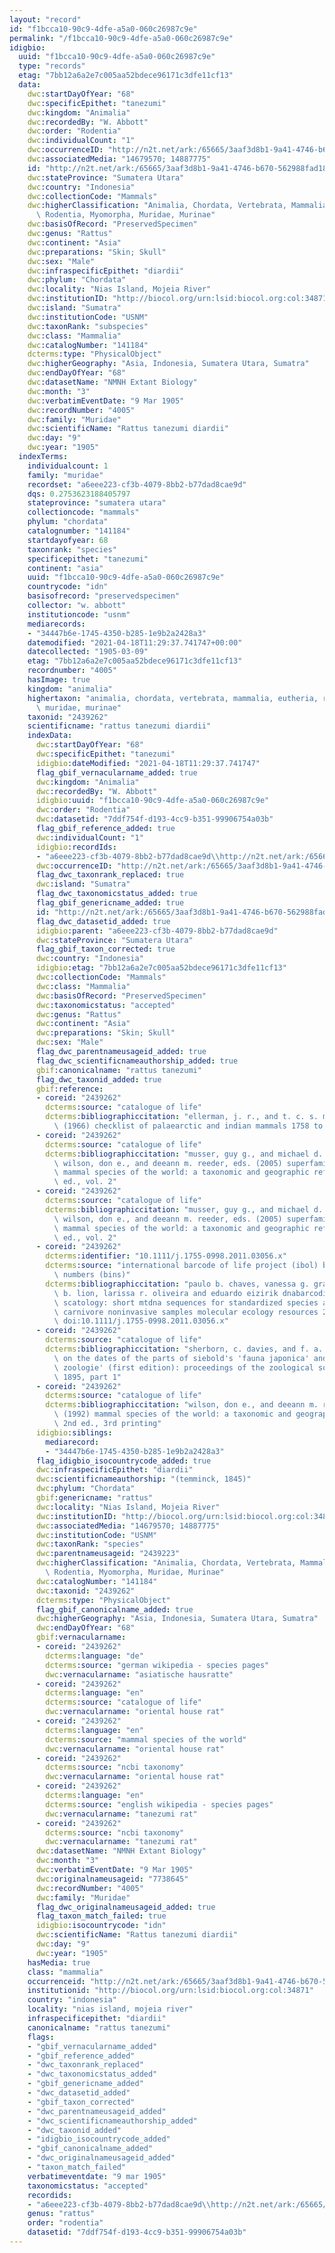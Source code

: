 ```yaml
---
layout: "record"
id: "f1bcca10-90c9-4dfe-a5a0-060c26987c9e"
permalink: "/f1bcca10-90c9-4dfe-a5a0-060c26987c9e"
idigbio:
  uuid: "f1bcca10-90c9-4dfe-a5a0-060c26987c9e"
  type: "records"
  etag: "7bb12a6a2e7c005aa52bdece96171c3dfe11cf13"
  data:
    dwc:startDayOfYear: "68"
    dwc:specificEpithet: "tanezumi"
    dwc:kingdom: "Animalia"
    dwc:recordedBy: "W. Abbott"
    dwc:order: "Rodentia"
    dwc:individualCount: "1"
    dwc:occurrenceID: "http://n2t.net/ark:/65665/3aaf3d8b1-9a41-4746-b670-562988fad187"
    dwc:associatedMedia: "14679570; 14887775"
    id: "http://n2t.net/ark:/65665/3aaf3d8b1-9a41-4746-b670-562988fad187"
    dwc:stateProvince: "Sumatera Utara"
    dwc:country: "Indonesia"
    dwc:collectionCode: "Mammals"
    dwc:higherClassification: "Animalia, Chordata, Vertebrata, Mammalia, Eutheria,\
      \ Rodentia, Myomorpha, Muridae, Murinae"
    dwc:basisOfRecord: "PreservedSpecimen"
    dwc:genus: "Rattus"
    dwc:continent: "Asia"
    dwc:preparations: "Skin; Skull"
    dwc:sex: "Male"
    dwc:infraspecificEpithet: "diardii"
    dwc:phylum: "Chordata"
    dwc:locality: "Nias Island, Mojeia River"
    dwc:institutionID: "http://biocol.org/urn:lsid:biocol.org:col:34871"
    dwc:island: "Sumatra"
    dwc:institutionCode: "USNM"
    dwc:taxonRank: "subspecies"
    dwc:class: "Mammalia"
    dwc:catalogNumber: "141184"
    dcterms:type: "PhysicalObject"
    dwc:higherGeography: "Asia, Indonesia, Sumatera Utara, Sumatra"
    dwc:endDayOfYear: "68"
    dwc:datasetName: "NMNH Extant Biology"
    dwc:month: "3"
    dwc:verbatimEventDate: "9 Mar 1905"
    dwc:recordNumber: "4005"
    dwc:family: "Muridae"
    dwc:scientificName: "Rattus tanezumi diardii"
    dwc:day: "9"
    dwc:year: "1905"
  indexTerms:
    individualcount: 1
    family: "muridae"
    recordset: "a6eee223-cf3b-4079-8bb2-b77dad8cae9d"
    dqs: 0.2753623188405797
    stateprovince: "sumatera utara"
    collectioncode: "mammals"
    phylum: "chordata"
    catalognumber: "141184"
    startdayofyear: 68
    taxonrank: "species"
    specificepithet: "tanezumi"
    continent: "asia"
    uuid: "f1bcca10-90c9-4dfe-a5a0-060c26987c9e"
    countrycode: "idn"
    basisofrecord: "preservedspecimen"
    collector: "w. abbott"
    institutioncode: "usnm"
    mediarecords:
    - "34447b6e-1745-4350-b285-1e9b2a2428a3"
    datemodified: "2021-04-18T11:29:37.741747+00:00"
    datecollected: "1905-03-09"
    etag: "7bb12a6a2e7c005aa52bdece96171c3dfe11cf13"
    recordnumber: "4005"
    hasImage: true
    kingdom: "animalia"
    highertaxon: "animalia, chordata, vertebrata, mammalia, eutheria, rodentia, myomorpha,\
      \ muridae, murinae"
    taxonid: "2439262"
    scientificname: "rattus tanezumi diardii"
    indexData:
      dwc:startDayOfYear: "68"
      dwc:specificEpithet: "tanezumi"
      idigbio:dateModified: "2021-04-18T11:29:37.741747"
      flag_gbif_vernacularname_added: true
      dwc:kingdom: "Animalia"
      dwc:recordedBy: "W. Abbott"
      idigbio:uuid: "f1bcca10-90c9-4dfe-a5a0-060c26987c9e"
      dwc:order: "Rodentia"
      dwc:datasetid: "7ddf754f-d193-4cc9-b351-99906754a03b"
      flag_gbif_reference_added: true
      dwc:individualCount: "1"
      idigbio:recordIds:
      - "a6eee223-cf3b-4079-8bb2-b77dad8cae9d\\http://n2t.net/ark:/65665/3aaf3d8b1-9a41-4746-b670-562988fad187"
      dwc:occurrenceID: "http://n2t.net/ark:/65665/3aaf3d8b1-9a41-4746-b670-562988fad187"
      flag_dwc_taxonrank_replaced: true
      dwc:island: "Sumatra"
      flag_dwc_taxonomicstatus_added: true
      flag_gbif_genericname_added: true
      id: "http://n2t.net/ark:/65665/3aaf3d8b1-9a41-4746-b670-562988fad187"
      flag_dwc_datasetid_added: true
      idigbio:parent: "a6eee223-cf3b-4079-8bb2-b77dad8cae9d"
      dwc:stateProvince: "Sumatera Utara"
      flag_gbif_taxon_corrected: true
      dwc:country: "Indonesia"
      idigbio:etag: "7bb12a6a2e7c005aa52bdece96171c3dfe11cf13"
      dwc:collectionCode: "Mammals"
      dwc:class: "Mammalia"
      dwc:basisOfRecord: "PreservedSpecimen"
      dwc:taxonomicstatus: "accepted"
      dwc:genus: "Rattus"
      dwc:continent: "Asia"
      dwc:preparations: "Skin; Skull"
      dwc:sex: "Male"
      flag_dwc_parentnameusageid_added: true
      flag_dwc_scientificnameauthorship_added: true
      gbif:canonicalname: "rattus tanezumi"
      flag_dwc_taxonid_added: true
      gbif:reference:
      - coreid: "2439262"
        dcterms:source: "catalogue of life"
        dcterms:bibliographiccitation: "ellerman, j. r., and t. c. s. morrison-scott\
          \ (1966) checklist of palaearctic and indian mammals 1758 to 1946, 2nd edition"
      - coreid: "2439262"
        dcterms:source: "catalogue of life"
        dcterms:bibliographiccitation: "musser, guy g., and michael d. carleton /\
          \ wilson, don e., and deeann m. reeder, eds. (2005) superfamily muroidea:\
          \ mammal species of the world: a taxonomic and geographic reference, 3rd\
          \ ed., vol. 2"
      - coreid: "2439262"
        dcterms:source: "catalogue of life"
        dcterms:bibliographiccitation: "musser, guy g., and michael d. carleton /\
          \ wilson, don e., and deeann m. reeder, eds. (2005) superfamily muroidea:\
          \ mammal species of the world: a taxonomic and geographic reference, 3rd\
          \ ed., vol. 2"
      - coreid: "2439262"
        dcterms:identifier: "10.1111/j.1755-0998.2011.03056.x"
        dcterms:source: "international barcode of life project (ibol) barcode index\
          \ numbers (bins)"
        dcterms:bibliographiccitation: "paulo b. chaves, vanessa g. graeff, marília\
          \ b. lion, larissa r. oliveira and eduardo eizirik dnabarcoding meets molecular\
          \ scatology: short mtdna sequences for standardized species assignment of\
          \ carnivore noninvasive samples molecular ecology resources 2011-08-30;12(1):18-35\
          \ doi:10.1111/j.1755-0998.2011.03056.x"
      - coreid: "2439262"
        dcterms:source: "catalogue of life"
        dcterms:bibliographiccitation: "sherborn, c. davies, and f. a. jentink (1895)\
          \ on the dates of the parts of siebold's 'fauna japonica' and giebel's 'allgemeine\
          \ zoologie' (first edition): proceedings of the zoological society of london,\
          \ 1895, part 1"
      - coreid: "2439262"
        dcterms:source: "catalogue of life"
        dcterms:bibliographiccitation: "wilson, don e., and deeann m. reeder, eds.\
          \ (1992) mammal species of the world: a taxonomic and geographic reference,\
          \ 2nd ed., 3rd printing"
      idigbio:siblings:
        mediarecord:
        - "34447b6e-1745-4350-b285-1e9b2a2428a3"
      flag_idigbio_isocountrycode_added: true
      dwc:infraspecificEpithet: "diardii"
      dwc:scientificnameauthorship: "(temminck, 1845)"
      dwc:phylum: "Chordata"
      gbif:genericname: "rattus"
      dwc:locality: "Nias Island, Mojeia River"
      dwc:institutionID: "http://biocol.org/urn:lsid:biocol.org:col:34871"
      dwc:associatedMedia: "14679570; 14887775"
      dwc:institutionCode: "USNM"
      dwc:taxonRank: "species"
      dwc:parentnameusageid: "2439223"
      dwc:higherClassification: "Animalia, Chordata, Vertebrata, Mammalia, Eutheria,\
        \ Rodentia, Myomorpha, Muridae, Murinae"
      dwc:catalogNumber: "141184"
      dwc:taxonid: "2439262"
      dcterms:type: "PhysicalObject"
      flag_gbif_canonicalname_added: true
      dwc:higherGeography: "Asia, Indonesia, Sumatera Utara, Sumatra"
      dwc:endDayOfYear: "68"
      gbif:vernacularname:
      - coreid: "2439262"
        dcterms:language: "de"
        dcterms:source: "german wikipedia - species pages"
        dwc:vernacularname: "asiatische hausratte"
      - coreid: "2439262"
        dcterms:language: "en"
        dcterms:source: "catalogue of life"
        dwc:vernacularname: "oriental house rat"
      - coreid: "2439262"
        dcterms:language: "en"
        dcterms:source: "mammal species of the world"
        dwc:vernacularname: "oriental house rat"
      - coreid: "2439262"
        dcterms:source: "ncbi taxonomy"
        dwc:vernacularname: "oriental house rat"
      - coreid: "2439262"
        dcterms:language: "en"
        dcterms:source: "english wikipedia - species pages"
        dwc:vernacularname: "tanezumi rat"
      - coreid: "2439262"
        dcterms:source: "ncbi taxonomy"
        dwc:vernacularname: "tanezumi rat"
      dwc:datasetName: "NMNH Extant Biology"
      dwc:month: "3"
      dwc:verbatimEventDate: "9 Mar 1905"
      dwc:originalnameusageid: "7738645"
      dwc:recordNumber: "4005"
      dwc:family: "Muridae"
      flag_dwc_originalnameusageid_added: true
      flag_taxon_match_failed: true
      idigbio:isocountrycode: "idn"
      dwc:scientificName: "Rattus tanezumi diardii"
      dwc:day: "9"
      dwc:year: "1905"
    hasMedia: true
    class: "mammalia"
    occurrenceid: "http://n2t.net/ark:/65665/3aaf3d8b1-9a41-4746-b670-562988fad187"
    institutionid: "http://biocol.org/urn:lsid:biocol.org:col:34871"
    country: "indonesia"
    locality: "nias island, mojeia river"
    infraspecificepithet: "diardii"
    canonicalname: "rattus tanezumi"
    flags:
    - "gbif_vernacularname_added"
    - "gbif_reference_added"
    - "dwc_taxonrank_replaced"
    - "dwc_taxonomicstatus_added"
    - "gbif_genericname_added"
    - "dwc_datasetid_added"
    - "gbif_taxon_corrected"
    - "dwc_parentnameusageid_added"
    - "dwc_scientificnameauthorship_added"
    - "dwc_taxonid_added"
    - "idigbio_isocountrycode_added"
    - "gbif_canonicalname_added"
    - "dwc_originalnameusageid_added"
    - "taxon_match_failed"
    verbatimeventdate: "9 mar 1905"
    taxonomicstatus: "accepted"
    recordids:
    - "a6eee223-cf3b-4079-8bb2-b77dad8cae9d\\http://n2t.net/ark:/65665/3aaf3d8b1-9a41-4746-b670-562988fad187"
    genus: "rattus"
    order: "rodentia"
    datasetid: "7ddf754f-d193-4cc9-b351-99906754a03b"
---
```

